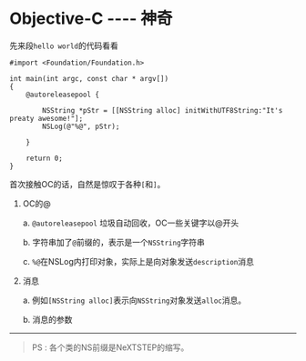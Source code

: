 Objective-C ---- 神奇
=====================

先来段`hello world`的代码看看

```objc
#import <Foundation/Foundation.h>

int main(int argc, const char * argv[])
{
    @autoreleasepool {

        NSString *pStr = [[NSString alloc] initWithUTF8String:"It's preaty awesome!"];
        NSLog(@"%@", pStr);

    }

    return 0;
}
```

首次接触OC的话，自然是惊叹于各种`[`和`]`。

1. OC的@

    a. `@autoreleasepool` 垃圾自动回收，OC一些关键字以@开头

    b. 字符串加了`@`前缀的，表示是一个`NSString`字符串

    c. `%@`在NSLog内打印对象，实际上是向对象发送`description`消息

2. 消息

    a. 例如`[NSString alloc]`表示向`NSString`对象发送`alloc`消息。

    b. 消息的参数

--------------------------------------------

> PS : 各个类的NS前缀是NeXTSTEP的缩写。


